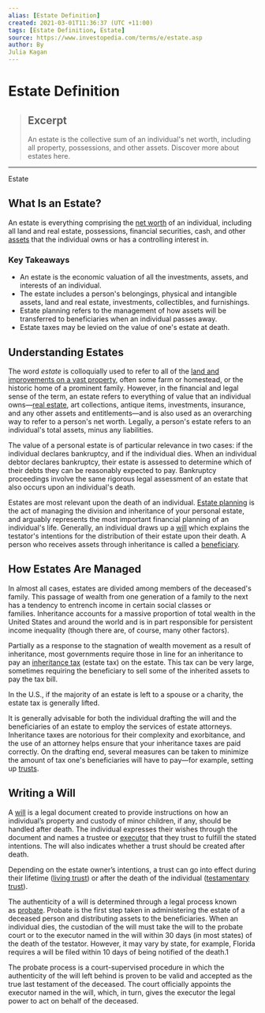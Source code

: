 ```yaml
---
alias: [Estate Definition]
created: 2021-03-01T11:36:37 (UTC +11:00)
tags: [Estate Definition, Estate]
source: https://www.investopedia.com/terms/e/estate.asp
author: By
Julia Kagan
---
```


# Estate Definition

> ## Excerpt
> An estate is the collective sum of an individual's net worth, including all property, possessions, and other assets. Discover more about estates here.

---

Estate
## What Is an Estate?

An estate is everything comprising the [net worth](https://www.investopedia.com/terms/n/networth.asp) of an individual, including all land and real estate, possessions, financial securities, cash, and other [assets](https://www.investopedia.com/terms/a/asset.asp) that the individual owns or has a controlling interest in.

### Key Takeaways

-   An estate is the economic valuation of all the investments, assets, and interests of an individual.
-   The estate includes a person's belongings, physical and intangible assets, land and real estate, investments, collectibles, and furnishings.
-   Estate planning refers to the management of how assets will be transferred to beneficiaries when an individual passes away.
-   Estate taxes may be levied on the value of one's estate at death.

## Understanding Estates

The word _estate_ is colloquially used to refer to all of the [land and improvements on a vast property](https://www.investopedia.com/financial-edge/1012/3-of-the-most-lucrative-land-deals-in-history.aspx), often some farm or homestead, or the historic home of a prominent family. However, in the financial and legal sense of the term, an estate refers to everything of value that an individual owns—[real estate](https://www.investopedia.com/terms/r/realestate.asp), art collections, antique items, investments, insurance, and any other assets and entitlements—and is also used as an overarching way to refer to a person's net worth. Legally, a person's estate refers to an individual's total assets, minus any liabilities.

The value of a personal estate is of particular relevance in two cases: if the individual declares bankruptcy, and if the individual dies. When an individual debtor declares bankruptcy, their estate is assessed to determine which of their debts they can be reasonably expected to pay. Bankruptcy proceedings involve the same rigorous legal assessment of an estate that also occurs upon an individual's death.

Estates are most relevant upon the death of an individual. [Estate planning](https://www.investopedia.com/terms/e/estateplanning.asp) is the act of managing the division and inheritance of your personal estate, and arguably represents the most important financial planning of an individual's life. Generally, an individual draws up a [will](https://www.investopedia.com/best-online-will-makers-4843732) which explains the testator's intentions for the distribution of their estate upon their death. A person who receives assets through inheritance is called a [beneficiary](https://www.investopedia.com/terms/b/beneficiary.asp). 

## How Estates Are Managed

In almost all cases, estates are divided among members of the deceased's family. This passage of wealth from one generation of a family to the next has a tendency to entrench income in certain social classes or families. Inheritance accounts for a massive proportion of total wealth in the United States and around the world and is in part responsible for persistent income inequality (though there are, of course, many other factors).

Partially as a response to the stagnation of wealth movement as a result of inheritance, most governments require those in line for an inheritance to pay an [inheritance tax](https://www.investopedia.com/terms/i/inheritancetax.asp) (estate tax) on the estate. This tax can be very large, sometimes requiring the beneficiary to sell some of the inherited assets to pay the tax bill.

In the U.S., if the majority of an estate is left to a spouse or a charity, the estate tax is generally lifted.

It is generally advisable for both the individual drafting the will and the beneficiaries of an estate to employ the services of estate attorneys. Inheritance taxes are notorious for their complexity and exorbitance, and the use of an attorney helps ensure that your inheritance taxes are paid correctly. On the drafting end, several measures can be taken to minimize the amount of tax one's beneficiaries will have to pay—for example, setting up [trusts](https://www.investopedia.com/terms/t/trust.asp).

## Writing a Will

A [will](https://www.investopedia.com/terms/w/will.asp) is a legal document created to provide instructions on how an individual’s property and custody of minor children, if any, should be handled after death. The individual expresses their wishes through the document and names a trustee or [executor](https://www.investopedia.com/terms/e/executor.asp) that they trust to fulfill the stated intentions. The will also indicates whether a trust should be created after death.

Depending on the estate owner’s intentions, a trust can go into effect during their lifetime ([living trust](https://www.investopedia.com/terms/l/living-trust.asp)) or after the death of the individual ([testamentary trust](https://www.investopedia.com/terms/t/testamentarytrust.asp)).

The authenticity of a will is determined through a legal process known as [probate](https://www.investopedia.com/terms/p/probate.asp). Probate is the first step taken in administering the estate of a deceased person and distributing assets to the beneficiaries. When an individual dies, the custodian of the will must take the will to the probate court or to the executor named in the will within 30 days (in most states) of the death of the testator. However, it may vary by state, for example, Florida requires a will be filed within 10 days of being notified of the death.1

The probate process is a court-supervised procedure in which the authenticity of the will left behind is proven to be valid and accepted as the true last testament of the deceased. The court officially appoints the executor named in the will, which, in turn, gives the executor the legal power to act on behalf of the deceased.
